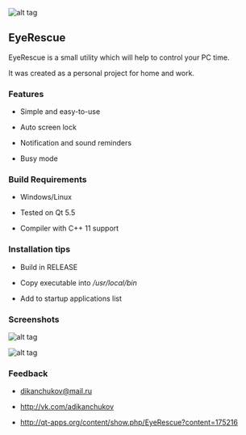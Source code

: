 ![alt tag](http://i.imgur.com/OhWH2K2.png?1)


## EyeRescue
EyeRescue is a small utility which will help to control your PC time.

It was created as a personal project for home and work.


### Features
* Simple and easy-to-use

* Auto screen lock

* Notification and sound reminders

* Busy mode


### Build Requirements
* Windows/Linux

* Tested on Qt 5.5

* Compiler with C++ 11 support


### Installation tips
* Build in RELEASE

* Copy executable into */usr/local/bin*

* Add to startup applications list


### Screenshots
![alt tag](http://i.imgur.com/yF6Xhgy.png)

![alt tag](http://i.imgur.com/IPS1pQs.png)


### Feedback
* dikanchukov@mail.ru 

* http://vk.com/adikanchukov

* http://qt-apps.org/content/show.php/EyeRescue?content=175216
